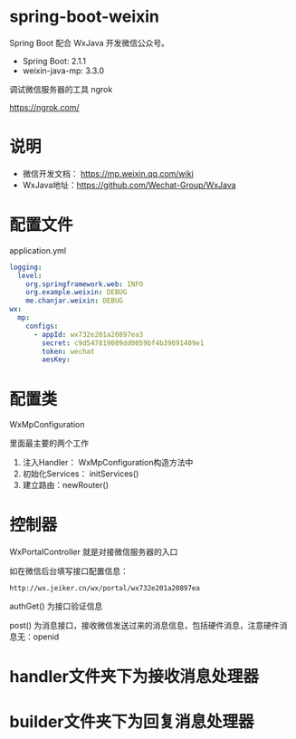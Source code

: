# spring-boot-weixin

Spring Boot 配合 WxJava 开发微信公众号。

* Spring Boot: 2.1.1
* weixin-java-mp: 3.3.0

调试微信服务器的工具 ngrok

https://ngrok.com/

# 说明

* 微信开发文档： https://mp.weixin.qq.com/wiki
* WxJava地址：https://github.com/Wechat-Group/WxJava


# 配置文件

application.yml

```yaml
logging:
  level:
    org.springframework.web: INFO
    org.example.weixin: DEBUG
    me.chanjar.weixin: DEBUG
wx:
  mp:
    configs:
      - appId: wx732e201a20897ea3
        secret: c9d547819089dd0059bf4b39691409e1
        token: wechat
        aesKey:
```


# 配置类

WxMpConfiguration

里面最主要的两个工作

1. 注入Handler： WxMpConfiguration构造方法中
2. 初始化Services： initServices()
3. 建立路由：newRouter()

# 控制器

WxPortalController 就是对接微信服务器的入口

如在微信后台填写接口配置信息：

```
http://wx.jeiker.cn/wx/portal/wx732e201a20897ea
```

authGet() 为接口验证信息

post() 为消息接口，接收微信发送过来的消息信息，包括硬件消息，注意硬件消息无：openid

# handler文件夹下为接收消息处理器

# builder文件夹下为回复消息处理器


